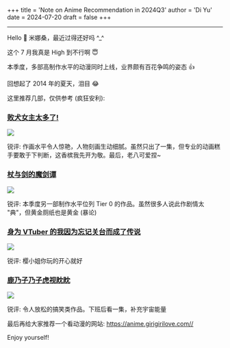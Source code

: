 +++
title = 'Note on Anime Recommendation in 2024Q3'
author = 'Di Yu'
date = 2024-07-20
draft = false
+++

---

Hello &#x1F44B; 米娜桑，最近过得还好吗 ^_^

这个 7 月我真是 High 到不行啊 &#x1F607;

本季度，多部高制作水平的动漫同时上线，业界颇有百花争鸣的姿态 &#x1F44D;

回想起了 2014 年的夏天，泪目 &#x1F602;

这里推荐几部，仅供参考 (疯狂安利):

### [败犬女主太多了!](https://bkimg.cdn.bcebos.com/pic/fcfaaf51f3deb48f8c5444dd59472d292df5e0fed225?x-bce-process=image/format,f_auto/watermark,image_d2F0ZXIvYmFpa2UyNzI,g_7,xp_5,yp_5,P_20/resize,m_lfit,limit_1,h_1080)

![](https://anime.girigirilove.com/upload/vod/20240626-1/39830d60a6240369a6809a2a5c4039f3.webp)

锐评: 作画水平令人惊艳，人物刻画生动细腻。虽然只出了一集，但专业的动画糕手要敢于下判断，这香槟我先开为敬。最后，老八可爱捏~

### [杖与剑的魔剑谭](https://bkimg.cdn.bcebos.com/pic/024f78f0f736afc379313eea1841fcc4b74542a9b4be?x-bce-process=image/format,f_auto/watermark,image_d2F0ZXIvYmFpa2UyNzI,g_7,xp_5,yp_5,P_20/resize,m_lfit,limit_1,h_1080)

![](https://anime.girigirilove.com/upload/vod/20240626-1/8d73e49e879bceee8ccc6d0ceab9cce1.webp)

锐评: 本季度另一部制作水平位列 Tier 0 的作品。虽然很多人说此作剧情太 "典"，但黄金厕纸也是黄金 (暴论)

### [身为 VTuber 的我因为忘记关台而成了传说](https://bkimg.cdn.bcebos.com/pic/6d81800a19d8bc3eb1353d7504d3b11ea8d3fd1fef4e?x-bce-process=image/format,f_auto/watermark,image_d2F0ZXIvYmFpa2UyNzI,g_7,xp_5,yp_5,P_20/resize,m_lfit,limit_1,h_1080)

![](https://anime.girigirilove.com/upload/vod/20240626-1/8388226dfd8a7559b051b0077c95ff17.webp)

锐评: 樱小姐你玩的开心就好

### [鹿乃子乃子虎视眈眈](https://bkimg.cdn.bcebos.com/pic/1b4c510fd9f9d72a6059879840723f34349b023b0da7?x-bce-process=image/format,f_auto/watermark,image_d2F0ZXIvYmFpa2UyNzI,g_7,xp_5,yp_5,P_20/resize,m_lfit,limit_1,h_1080)

![](https://anime.girigirilove.com/upload/vod/20240626-1/cb28cf6ec3e215e29d4bef46ba446b55.webp)

锐评: 令人放松的搞笑类作品。下班后看一集，补充宇宙能量

最后再给大家推荐一个看动漫的网站: https://anime.girigirilove.com//

Enjoy yourself!